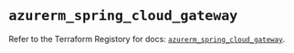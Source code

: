 # `azurerm_spring_cloud_gateway`

Refer to the Terraform Registory for docs: [`azurerm_spring_cloud_gateway`](https://www.terraform.io/docs/providers/azurerm/r/spring_cloud_gateway).
